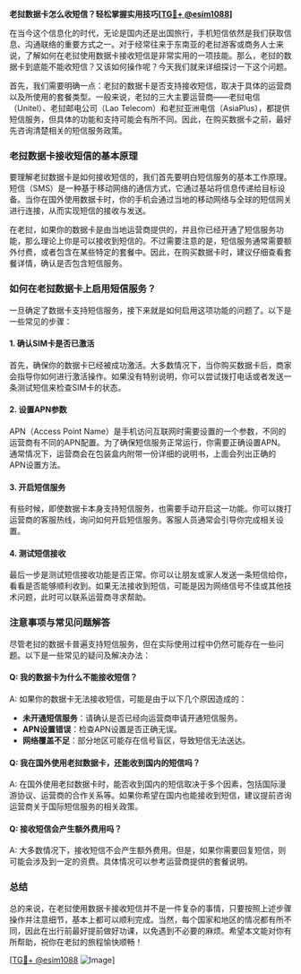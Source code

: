 **老挝数据卡怎么收短信？轻松掌握实用技巧[[TG💪+ @esim1088](https://t.me/s/esim1088)]**

在当今这个信息化的时代，无论是国内还是出国旅行，手机短信依然是我们获取信息、沟通联络的重要方式之一。对于经常往来于东南亚的老挝游客或商务人士来说，了解如何在老挝使用数据卡接收短信是非常实用的一项技能。那么，老挝的数据卡到底能不能收短信？又该如何操作呢？今天我们就来详细探讨一下这个问题。

首先，我们需要明确一点：老挝的数据卡是否支持接收短信，取决于具体的运营商以及所使用的套餐类型。一般来说，老挝的三大主要运营商——老挝电信（Unitel）、老挝邮电公司（Lao Telecom）和老挝亚洲电信（AsiaPlus），都提供短信服务，但具体的功能和支持可能会有所不同。因此，在购买数据卡之前，最好先咨询清楚相关的短信服务政策。

### 老挝数据卡接收短信的基本原理

要理解老挝数据卡是如何接收短信的，我们首先要明白短信服务的基本工作原理。短信（SMS）是一种基于移动网络的通信方式，它通过基站将信息传递给目标设备。当你在国外使用数据卡时，你的手机会通过当地的移动网络与全球的短信网关进行连接，从而实现短信的接收与发送。

在老挝，如果你的数据卡是由当地运营商提供的，并且你已经开通了短信服务功能，那么理论上你是可以接收到短信的。不过需要注意的是，短信服务通常需要额外付费，或者包含在某些特定的套餐中。因此，在购买数据卡时，建议仔细查看套餐详情，确认是否包含短信服务。

### 如何在老挝数据卡上启用短信服务？

一旦确定了数据卡支持短信服务，接下来就是如何启用这项功能的问题了。以下是一些常见的步骤：

#### 1. 确认SIM卡是否已激活
首先，确保你的数据卡已经被成功激活。大多数情况下，当你购买数据卡后，商家会指导你如何进行激活操作。如果没有特别说明，你可以尝试拨打电话或者发送一条测试短信来检查SIM卡的状态。

#### 2. 设置APN参数
APN（Access Point Name）是手机访问互联网时需要设置的一个参数，不同的运营商有不同的APN配置。为了确保短信服务正常运行，你需要正确设置APN。通常情况下，运营商会在包装盒内附带一份详细的说明书，上面会列出正确的APN设置方法。

#### 3. 开启短信服务
有些时候，即使数据卡本身支持短信服务，也需要手动开启这一功能。你可以拨打运营商的客服热线，询问如何开启短信服务。客服人员通常会引导你完成相关设置。

#### 4. 测试短信接收
最后一步是测试短信接收功能是否正常。你可以让朋友或家人发送一条短信给你，看看是否能够顺利收到。如果无法接收到短信，可能是因为网络信号不佳或其他技术问题，此时可以联系运营商寻求帮助。

### 注意事项与常见问题解答

尽管老挝的数据卡普遍支持短信服务，但在实际使用过程中仍然可能存在一些问题。以下是一些常见的疑问及解决办法：

#### Q: 我的数据卡为什么不能接收短信？
A: 如果你的数据卡无法接收短信，可能是由于以下几个原因造成的：
- **未开通短信服务**：请确认是否已经向运营商申请开通短信服务。
- **APN设置错误**：检查APN设置是否正确无误。
- **网络覆盖不足**：部分地区可能存在信号盲区，导致短信无法送达。

#### Q: 我在国外使用老挝数据卡，还能收到国内的短信吗？
A: 在国外使用老挝数据卡时，能否收到国内的短信取决于多个因素，包括国际漫游协议、运营商的合作关系等。如果你希望在国内也能接收到短信，建议提前咨询运营商关于国际短信服务的相关政策。

#### Q: 接收短信会产生额外费用吗？
A: 大多数情况下，接收短信不会产生额外费用。但是，如果你需要回复短信，则可能会涉及到一定的资费。具体情况可以参考运营商提供的套餐说明。

### 总结

总的来说，在老挝使用数据卡接收短信并不是一件复杂的事情，只要按照上述步骤操作并注意细节，基本上都可以顺利完成。当然，每个国家和地区的情况都有所不同，因此在出行前最好提前做好功课，以免遇到不必要的麻烦。希望本文能对你有所帮助，祝你在老挝的旅程愉快顺畅！

[[TG💪+ @esim1088](https://t.me/s/esim1088) ![Image](https://i.postimg.cc/4NQfJmqS/Snipaste-2025-05-13-00-14-12.png)]